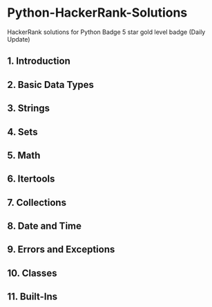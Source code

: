 # Python-HackerRank-Solutions 
HackerRank solutions for Python Badge 5 star gold level badge (Daily Update)

## 1. Introduction


## 2. Basic Data Types


## 3. Strings


## 4. Sets


## 5. Math


## 6. Itertools


## 7. Collections


## 8. Date and Time


## 9. Errors and Exceptions


## 10. Classes


## 11. Built-Ins


